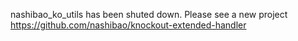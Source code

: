 nashibao_ko_utils has been shuted down. Please see a new project https://github.com/nashibao/knockout-extended-handler 
